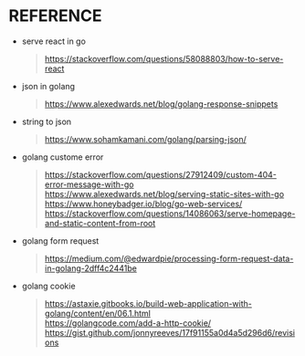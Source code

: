# REFERENCE

- serve react in go <br>
    > https://stackoverflow.com/questions/58088803/how-to-serve-react <br>

- json in golang <br>
    > https://www.alexedwards.net/blog/golang-response-snippets <br>

- string to json <br>
    > https://www.sohamkamani.com/golang/parsing-json/ <br>

- golang custome error <br>
    > https://stackoverflow.com/questions/27912409/custom-404-error-message-with-go <br>
    > https://www.alexedwards.net/blog/serving-static-sites-with-go <br>
    > https://www.honeybadger.io/blog/go-web-services/ <br>
    > https://stackoverflow.com/questions/14086063/serve-homepage-and-static-content-from-root<br>

- golang form request <br>
    > https://medium.com/@edwardpie/processing-form-request-data-in-golang-2dff4c2441be <br>

- golang cookie <br>
    > https://astaxie.gitbooks.io/build-web-application-with-golang/content/en/06.1.html <br>
    > https://golangcode.com/add-a-http-cookie/ <br>
    > https://gist.github.com/jonnyreeves/17f91155a0d4a5d296d6/revisions <br>